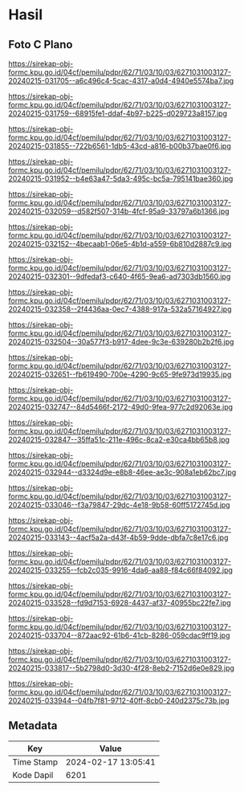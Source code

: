 # Hasil

## Foto C Plano

https://sirekap-obj-formc.kpu.go.id/04cf/pemilu/pdpr/62/71/03/10/03/6271031003127-20240215-031705--a6c496c4-5cac-4317-a0d4-4940e5574ba7.jpg

https://sirekap-obj-formc.kpu.go.id/04cf/pemilu/pdpr/62/71/03/10/03/6271031003127-20240215-031759--68915fe1-ddaf-4b97-b225-d029723a8157.jpg

https://sirekap-obj-formc.kpu.go.id/04cf/pemilu/pdpr/62/71/03/10/03/6271031003127-20240215-031855--722b6561-1db5-43cd-a816-b00b37bae0f6.jpg

https://sirekap-obj-formc.kpu.go.id/04cf/pemilu/pdpr/62/71/03/10/03/6271031003127-20240215-031952--b4e63a47-5da3-495c-bc5a-795141bae360.jpg

https://sirekap-obj-formc.kpu.go.id/04cf/pemilu/pdpr/62/71/03/10/03/6271031003127-20240215-032059--d582f507-314b-4fcf-95a9-33797a6b1366.jpg

https://sirekap-obj-formc.kpu.go.id/04cf/pemilu/pdpr/62/71/03/10/03/6271031003127-20240215-032152--4becaab1-06e5-4b1d-a559-6b810d2887c9.jpg

https://sirekap-obj-formc.kpu.go.id/04cf/pemilu/pdpr/62/71/03/10/03/6271031003127-20240215-032301--9dfedaf3-c640-4f65-9ea6-ad7303db1560.jpg

https://sirekap-obj-formc.kpu.go.id/04cf/pemilu/pdpr/62/71/03/10/03/6271031003127-20240215-032358--2f4436aa-0ec7-4388-917a-532a57164927.jpg

https://sirekap-obj-formc.kpu.go.id/04cf/pemilu/pdpr/62/71/03/10/03/6271031003127-20240215-032504--30a577f3-b917-4dee-9c3e-639280b2b2f6.jpg

https://sirekap-obj-formc.kpu.go.id/04cf/pemilu/pdpr/62/71/03/10/03/6271031003127-20240215-032651--fb619490-700e-4290-9c65-9fe973d19935.jpg

https://sirekap-obj-formc.kpu.go.id/04cf/pemilu/pdpr/62/71/03/10/03/6271031003127-20240215-032747--84d5466f-2172-49d0-9fea-977c2d92063e.jpg

https://sirekap-obj-formc.kpu.go.id/04cf/pemilu/pdpr/62/71/03/10/03/6271031003127-20240215-032847--35ffa51c-211e-496c-8ca2-e30ca4bb65b8.jpg

https://sirekap-obj-formc.kpu.go.id/04cf/pemilu/pdpr/62/71/03/10/03/6271031003127-20240215-032944--d3324d9e-e8b8-46ee-ae3c-908a1eb62bc7.jpg

https://sirekap-obj-formc.kpu.go.id/04cf/pemilu/pdpr/62/71/03/10/03/6271031003127-20240215-033046--f3a79847-29dc-4e18-9b58-60ff5172745d.jpg

https://sirekap-obj-formc.kpu.go.id/04cf/pemilu/pdpr/62/71/03/10/03/6271031003127-20240215-033143--4acf5a2a-d43f-4b59-9dde-dbfa7c8e17c6.jpg

https://sirekap-obj-formc.kpu.go.id/04cf/pemilu/pdpr/62/71/03/10/03/6271031003127-20240215-033255--fcb2c035-9916-4da6-aa88-f84c66f84092.jpg

https://sirekap-obj-formc.kpu.go.id/04cf/pemilu/pdpr/62/71/03/10/03/6271031003127-20240215-033528--fd9d7153-6928-4437-af37-40955bc22fe7.jpg

https://sirekap-obj-formc.kpu.go.id/04cf/pemilu/pdpr/62/71/03/10/03/6271031003127-20240215-033704--872aac92-61b6-41cb-8286-059cdac9ff19.jpg

https://sirekap-obj-formc.kpu.go.id/04cf/pemilu/pdpr/62/71/03/10/03/6271031003127-20240215-033817--5b2798d0-3d30-4f28-8eb2-7152d6e0e829.jpg

https://sirekap-obj-formc.kpu.go.id/04cf/pemilu/pdpr/62/71/03/10/03/6271031003127-20240215-033944--04fb7f81-9712-40ff-8cb0-240d2375c73b.jpg


## Metadata

| Key        | Value               |
| ---------- | ------------------- |
| Time Stamp | 2024-02-17 13:05:41 |
| Kode Dapil | 6201                |



